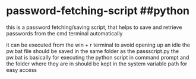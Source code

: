 # password-fetching-script ##python
this is a password fetching/saving script,
that helps to save and retrieve passwords from the cmd terminal automatically


it can be executed from the win + r terminal to avoid opening up an idle
the pw.bat file should be saved in the same folder as the passscript.py
the pw.bat is basically for executing the python script in command prompt
and the folder where they are in should be kept in the system variable path for easy access
